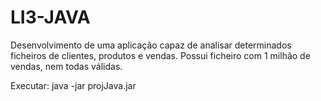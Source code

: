 # LI3-JAVA

Desenvolvimento de uma aplicação capaz de analisar determinados ficheiros de clientes, produtos e vendas.
Possui ficheiro com 1 milhão de vendas, nem todas válidas.

Executar: java -jar projJava.jar
